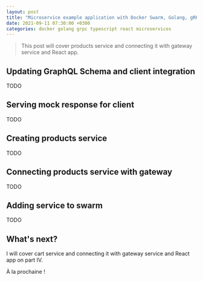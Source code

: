 ```yaml
---
layout: post
title: "Microservice example application with Docker Swarm, Golang, gRPC, GraphQL, TypeScript and React - Part III"
date: 2021-09-11 07:30:00 +0300
categories: docker golang grpc typescript react microservices
---
```


> This post will cover products service and connecting it with gateway service and React app.

## Updating GraphQL Schema and client integration

TODO

## Serving mock response for client

TODO

## Creating products service

TODO

## Connecting products service with gateway

TODO

## Adding service to swarm

TODO

## What's next?

I will cover cart service and connecting it with gateway service and React app on part IV.

À la prochaine !
